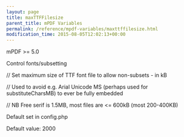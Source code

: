 ```yaml
---
layout: page
title: maxTTFFilesize
parent_title: mPDF Variables
permalink: /reference/mpdf-variables/maxttffilesize.html
modification_time: 2015-08-05T12:02:13+00:00
---
```


mPDF >= 5.0

Control fonts/subsetting

// Set maximum size of TTF font file to allow non-subsets - in kB

// Used to avoid e.g. Arial Unicode MS (perhaps used for substituteCharsMB) to ever be fully embedded

// NB Free serif is 1.5MB, most files are <= 600kB (most 200-400KB)

Default set in config.php

Default value: 2000

